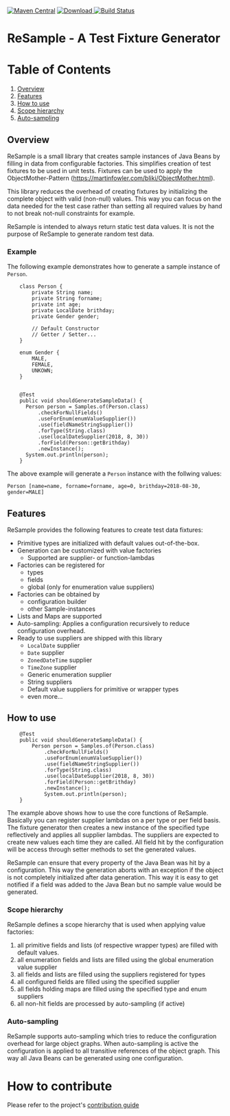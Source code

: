 [![Maven Central](https://img.shields.io/maven-central/v/com.remondis/resample.svg?label=Maven%20Central)](https://search.maven.org/search?q=g:%22com.remondis%22%20AND%20a:%22resample%22)
[ ![Download](https://api.bintray.com/packages/schuettec/maven/com.remondis.resample/images/download.svg) ](https://bintray.com/schuettec/maven/com.remondis.resample/_latestVersion)
[![Build Status](https://travis-ci.org/remondis-it/resample.svg?branch=master)](https://travis-ci.org/remondis-it/resample)

# ReSample - A Test Fixture Generator

# Table of Contents
1. [Overview](#overview)
2. [Features](#features)
3. [How to use](#how-to-use)
4. [Scope hierarchy](#scope-hierarchy)
5. [Auto-sampling](#auto-sampling)

## Overview

ReSample is a small library that creates sample instances of Java Beans by filling in data from configurable factories. This simplifies creation of test fixtures to be used in unit tests. Fixtures can be used to apply the ObjectMother-Pattern (https://martinfowler.com/bliki/ObjectMother.html).

This library reduces the overhead of creating fixtures by initializing the complete object with valid (non-null) values. This way you can focus on the data needed for the test case rather than setting all required values by hand to not break not-null constraints for example.

ReSample is intended to always return static test data values. It is not the purpose of ReSample to generate random test data.

### Example

The following example demonstrates how to generate a sample instance of `Person`.

```
	class Person {
		private String name;
		private String forname;
		private int age;
		private LocalDate brithday;
		private Gender gender;

		// Default Constructor
		// Getter / Setter...
	}

	enum Gender {
		MALE,
		FEMALE,
		UNKOWN;
	}


	@Test
	public void shouldGenerateSampleData() {
	  Person person = Samples.of(Person.class)
	      .checkForNullFields()
	      .useForEnum(enumValueSupplier())
	      .use(fieldNameStringSupplier())
	      .forType(String.class)
	      .use(localDateSupplier(2018, 8, 30))
	      .forField(Person::getBrithday)
	      .newInstance();
	  System.out.println(person);
	}
```

The above example will generate a `Person` instance with the follwing values:
```
Person [name=name, forname=forname, age=0, brithday=2018-08-30, gender=MALE]
```

## Features

ReSample provides the following features to create test data fixtures:
- Primitive types are initialized with default values out-of-the-box.
- Generation can be customized with value factories
  - Supported are supplier- or function-lambdas
- Factories can be registered for
  - types
  - fields
  - global (only for enumeration value suppliers)
- Factories can be obtained by
  - configuration builder
  - other Sample-instances
- Lists and Maps are supported
- Auto-sampling: Applies a configuration recursively to reduce configuration overhead.
- Ready to use suppliers are shipped with this library
  - `LocalDate` supplier
  - `Date` supplier
  - `ZonedDateTime` supplier
  - `TimeZone` supplier
  - Generic enumeration supplier
  - String suppliers
  - Default value suppliers for primitive or wrapper types
  - even more...

## How to use

```
	@Test
	public void shouldGenerateSampleData() {
		Person person = Samples.of(Person.class)
		    .checkForNullFields()
		    .useForEnum(enumValueSupplier())
		    .use(fieldNameStringSupplier())
		    .forType(String.class)
		    .use(localDateSupplier(2018, 8, 30))
		    .forField(Person::getBrithday)
		    .newInstance();
			System.out.println(person);
	}
```

The example above shows how to use the core functions of ReSample. Basically you can register supplier lambdas on a per type or per field basis. The fixture generator then creates a new instance of the specified type reflectively and applies all supplier lambdas. The suppliers are expected to create new values each time they are called. All field hit by the configuration will be access through setter methods to set the generated values.

ReSample can ensure that every property of the Java Bean was hit by a configuration. This way the generation aborts with an exception if the object is not completely initialized after data generation. This way it is easy to get notified if a field was added to the Java Bean but no sample value would be generated.

### Scope hierarchy

ReSample defines a scope hierarchy that is used when applying value factories:

1. all primitive fields and lists (of respective wrapper types) are filled with default values.
2. all enumeration fields and lists are filled using the global enumeration value supplier
3. all fields and lists are filled using the suppliers registered for types
4. all configured fields are filled using the specified supplier
5. all fields holding maps are filled using the specified type and enum suppliers
6. all non-hit fields are processed by auto-sampling (if active)

### Auto-sampling

ReSample supports auto-sampling which tries to reduce the configuration overhead for large object graphs. When auto-sampling is active the configuration is applied to all transitive references of the object graph. This way all Java Beans can be generated using one configuration.



# How to contribute
Please refer to the project's [contribution guide](CONTRIBUTE.md)



